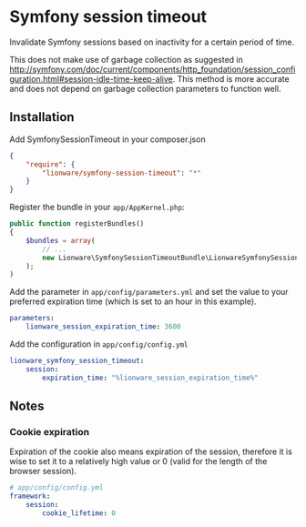 # Symfony session timeout
Invalidate Symfony sessions based on inactivity for a certain period of time.

This does not make use of garbage collection as suggested in http://symfony.com/doc/current/components/http_foundation/session_configuration.html#session-idle-time-keep-alive.
This method is more accurate and does not depend on garbage collection parameters to function well.

## Installation

Add SymfonySessionTimeout in your composer.json

```json
{
    "require": {
        "lionware/symfony-session-timeout": "*"
    }
}
```

Register the bundle in your `app/AppKernel.php`:

```php
public function registerBundles()
{
    $bundles = array(
        // ...
        new Lionware\SymfonySessionTimeoutBundle\LionwareSymfonySessionTimeoutBundle()
    );
)
```

Add the parameter in `app/config/parameters.yml` and set the value to your preferred expiration time (which is set to an hour in this example).
```yml
parameters:
    lionware_session_expiration_time: 3600
```

Add the configuration in `app/config/config.yml`

```yml
lionware_symfony_session_timeout:
    session:
        expiration_time: "%lionware_session_expiration_time%"
```

## Notes
### Cookie expiration
Expiration of the cookie also means expiration of the session, therefore it is wise to set it to a relatively high value or 0 (valid for the length of the browser session).

```yml
# app/config/config.yml
framework:
    session:
        cookie_lifetime: 0
```
